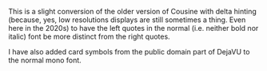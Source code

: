 This is a slight conversion of the older version of Cousine with
delta hinting (because, yes, low resolutions displays are still sometimes
a thing.  Even here in the 2020s) to have the left quotes in the normal
(i.e. neither bold nor italic) font be more distinct from the right 
quotes.

I have also added card symbols from the public domain part of DejaVU to
the normal mono font.

